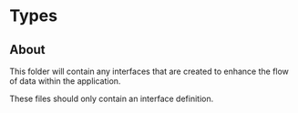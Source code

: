 # Types

## About

This folder will contain any interfaces that are created to enhance the flow of data within the application.

These files should only contain an interface definition.
